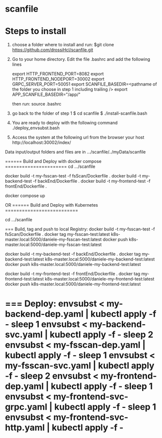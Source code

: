 # scanfile

# Steps to install

1) choose a folder where to install and run:
   $git clone https://github.com/drossiHcl/scanfile.git
2) Go to your home directory.
   Edit the file .bashrc and add the following lines

   export HTTP_FRONTEND_PORT=8082
   export HTTP_FRONTEND_NODEPORT=30002
   export GRPC_SERVER_PORT=50051
   export SCANFILE_BASEDIR=<pathname of the folder you choose in step 1 including trailing />
   export APP_SCANFILE_BASEDIR="/app/"
   
   then run:
   source .bashrc

3) go back to the folder of step 1
   $ cd scanfile
   $ ./install-scanfile.bash
   
4) You are ready to deploy with the following command
   ./deploy_envsubst.bash
   
5) Access the system at the following url from the browser your host
   http://localhost:30002/index/



Data input/output folders and files are in .../scanfile/../myData/scanfile

====== Build and Deploy with docker compose ======================
cd .../scanfile

docker build -t my-fsscan-test -f fsScan/Dockerfile .
docker build -t my-backend-test -f backEnd/Dockerfile .
docker build -t my-frontend-test -f frontEnd/Dockerfile .

docker compose up

OR 
====== Build and Deploy with Kubernetes ==========================

cd .../scanfile

=== Build, tag and push to local Registry:
docker build -t my-fsscan-test -f fsScan/Dockerfile .
docker tag my-fsscan-test:latest k8s-master.local:5000/daniele-my-fsscan-test:latest
docker push k8s-master.local:5000/daniele-my-fsscan-test:latest

docker build -t my-backend-test -f backEnd/Dockerfile .
docker tag my-backend-test:latest k8s-master.local:5000/daniele-my-backend-test:latest
docker push k8s-master.local:5000/daniele-my-backend-test:latest

docker build -t my-frontend-test -f frontEnd/Dockerfile .
docker tag my-frontend-test:latest k8s-master.local:5000/daniele-my-frontend-test:latest
docker push k8s-master.local:5000/daniele-my-frontend-test:latest

=== Deploy:
envsubst < my-backend-dep.yaml | kubectl apply -f -
sleep 1
envsubst < my-backend-svc.yaml | kubectl apply -f -
sleep 2
envsubst < my-fsscan-dep.yaml | kubectl apply -f -
sleep 1
envsubst < my-fsscan-svc.yaml | kubectl apply -f -
sleep 2
envsubst < my-frontend-dep.yaml | kubectl apply -f -
sleep 1
envsubst < my-frontend-svc-grpc.yaml | kubectl apply -f -
sleep 1
envsubst < my-frontend-svc-http.yaml | kubectl apply -f -
===================================================================


